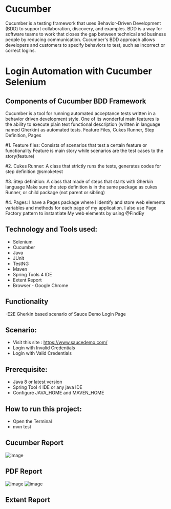 # Cucumber
Cucumber is a testing framework that uses Behavior-Driven Development (BDD) to support collaboration, discovery, and examples. BDD is a way for software teams to work that closes the gap between technical and business people by reducing communication. Cucumber's BDD approach allows developers and customers to specify behaviors to test, such as incorrect or correct logins.

# Login Automation with Cucumber Selenium

## Components of Cucumber BDD Framework
Cucumber is a tool for running automated acceptance tests written in a behavior driven development style. One of its wonderful main features is the ability to execute plain text functional description (written in language named Gherkin) as automated tests. Feature Files, Cukes Runner, Step Definition, Pages

#1. Feature files: 
Consists of scenarios that test a certain feature or functionality
Feature is main story while scenarios are the test cases to the story(feature) 

#2. Cukes Runner:
A class that strictly runs the tests, generates codes for step definition @smoketest 

#3. Step definition: 
A class that made of steps that starts with Gherkin language 
Make sure the step definition is in the same package as cukes Runner, or child package (not parent or sibling)

#4. Pages:
I have a Pages package where I identify and store web elements variables and methods for each page of my application.
I also use Page Factory pattern to instantiate 
My web elements by using @FindBy

## Technology and Tools used:
- Selenium
- Cucumber
- Java
- JUnit
- TestNG
- Maven
- Spring Tools 4 IDE
- Extent Report
- Browser - Google Chrome

## Functionality
-E2E Gherkin based scenario of Sauce Demo Login Page 

## Scenario:
- Visit this site : https://www.saucedemo.com/
- Login with Invalid Credentials
- Login with Valid Credentials

## Prerequisite:
- Java 8 or latest version
- Spring Tool 4 IDE or any java IDE
- Configure JAVA_HOME and MAVEN_HOME

## How to run this project:
- Open the Terminal
- mvn test

## Cucumber Report

![image](https://github.com/tanvirseraj/Sauce-Demo-BDD-Testing-with-Cucumber/assets/85784149/755fa64b-acec-4617-bda0-6765b9d54aaf)

## PDF Report
![image](https://github.com/tanvirseraj/Sauce-Demo-BDD-Testing-with-Cucumber/assets/85784149/1c51cfdc-a5a4-499c-bb2c-5256cc830f37)
![image](https://github.com/tanvirseraj/Sauce-Demo-BDD-Testing-with-Cucumber/assets/85784149/ea0ab2a1-a2b2-4002-9673-ed1e1c97c1dd)

## Extent Report





